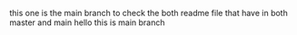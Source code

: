 this one is the main branch to check the both readme file that have in both master and main
hello this is main branch